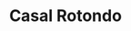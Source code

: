 ---
title: Casal Rotondo

mediaPath: /videos/cr_25_en-5855-1080p.mp4
mediaPosition:  []
mediaRotation:  []
mediaScale: 1
cameraFOV: 60

cameraPosition:  []
cameraTarget:  []

animationEntry: 
---